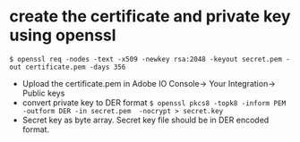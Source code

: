 # create the certificate and private key using openssl
```$ openssl req -nodes -text -x509 -newkey rsa:2048 -keyout secret.pem -out certificate.pem -days 356```
- Upload the certificate.pem in Adobe IO Console-> Your Integration-> Public keys
- convert private key to DER format
```$ openssl pkcs8 -topk8 -inform PEM -outform DER -in secret.pem  -nocrypt > secret.key```
- Secret key as byte array. Secret key file should be in DER encoded format.
